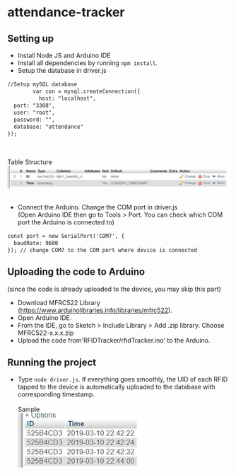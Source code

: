 # attendance-tracker

## Setting up
- Install Node JS and Arduino IDE
- Install all dependencies by running `npm install`.
- Setup the database in driver.js<br/>
<pre><code>//Setup mySQL database  
        var con = mysql.createConnection({  
          host: "localhost",  
  port: "3308",  
  user: "root",  
  password: "",  
  database: "attendance"  
});
</code></pre>
<br><br>
Table Structure<br>
![screenshot](screenshots/capture.jpg)<br><br>
- Connect the Arduino. Change the COM port in driver.js <br/>(Open Arduino IDE then go to Tools > Port. You can check which COM port the Arduino is connected to)<br />
<pre><code>const port = new SerialPort('COM7', {  
  baudRate: 9600  
}); // change COM7 to the COM port where device is connected
</code></pre>

## Uploading the code to Arduino
(since the code is already uploaded to the device, you may skip this part)
- Download MFRC522 Library (https://www.arduinolibraries.info/libraries/mfrc522). 
- Open Arduino IDE.
- From the IDE, go to Sketch > Include Library > Add .zip library. Choose MFRC522-x.x.x.zip
- Upload the code from'RFIDTracker/rfidTracker.ino' to the Arduino.

## Running the project
- Type `node driver.js`. If everything goes smoothly, the UID of each RFID tapped to the device is automatically uploaded to the database with corresponding timestamp.<br><br>
Sample<br>
![sample](screenshots/sample.jpg)
